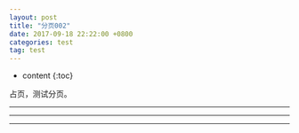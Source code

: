 ```yaml
---
layout: post
title: "分页002"
date: 2017-09-18 22:22:00 +0800
categories: test
tag: test
---
```

* content
{:toc}

占页，测试分页。

---

<!-- more -->

---



---



